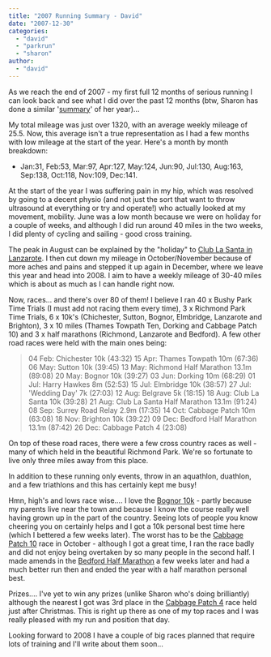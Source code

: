 ```yaml
---
title: "2007 Running Summary - David"
date: "2007-12-30"
categories: 
  - "david"
  - "parkrun"
  - "sharon"
author:
  - "david"
---
```


As we reach the end of 2007 - my first full 12 months of serious running I can look back and see what I did over the past 12 months (btw, Sharon has done a similar '[summary](/?p=253)' of her year)...

My total mileage was just over 1320, with an average weekly mileage of 25.5. Now, this average isn't a true representation as I had a few months with low mileage at the start of the year. Here's a month by month breakdown:

- Jan:31, Feb:53, Mar:97, Apr:127, May:124, Jun:90, Jul:130, Aug:163, Sep:138, Oct:118, Nov:109, Dec:141.

At the start of the year I was suffering pain in my hip, which was resolved by going to a decent physio (and not just the sort that want to throw ultrasound at everything or try and operate!) who actually looked at my movement, mobility. June was a low month because we were on holiday for a couple of weeks, and although I did run around 40 miles in the two weeks, I did plenty of cycling and sailing - good cross training.

The peak in August can be explained by the "holiday" to [Club La Santa in Lanzarote](/?p=165). I then cut down my mileage in October/November because of more aches and pains and stepped it up again in December, where we leave this year and head into 2008. I aim to have a weekly mileage of 30-40 miles which is about as much as I can handle right now.

Now, races... and there's over 80 of them! I believe I ran 40 x Bushy Park Time Trials (I must add not racing them every time), 3 x Richmond Park Time Trials, 6 x 10k's (Chichester, Sutton, Bognor, Elmbridge, Lanzarote and Brighton), 3 x 10 miles (Thames Towpath Ten, Dorking and Cabbage Patch 10) and 3 x half marathons (Richmond, Lanzarote and Bedford). A few other road races were held with the main ones being:

> 04 Feb: Chichester 10k (43:32) 15 Apr: Thames Towpath 10m (67:36) 06 May: Sutton 10k (39:45) 13 May: Richmond Half Marathon 13.1m (89:08) 20 May: Bognor 10k (39:27) 03 Jun: Dorking 10m (68:29) 01 Jul: Harry Hawkes 8m (52:53) 15 Jul: Elmbridge 10k (38:57) 27 Jul: 'Wedding Day' 7k (27:03) 12 Aug: Belgrave 5k (18:15) 18 Aug: Club La Santa 10k (39:28) 21 Aug: Club La Santa Half Marathon 13.1m (91:24) 08 Sep: Surrey Road Relay 2.9m (17:35) 14 Oct: Cabbage Patch 10m (63:08) 18 Nov: Brighton 10k (39:22) 09 Dec: Bedford Half Marathon 13.1m (87:42) 26 Dec: Cabbage Patch 4 (23:08)

On top of these road races, there were a few cross country races as well - many of which held in the beautiful Richmond Park. We're so fortunate to live only three miles away from this place.

In addition to these running only events, throw in an aquathlon, duathlon, and a few triathlons and this has certainly kept me busy!

Hmn, high's and lows race wise.... I love the [Bognor 10k](/?p=91) - partly because my parents live near the town and because I know the course really well having grown up in the part of the country. Seeing lots of people you know cheering you on certainly helps and I got a 10k personal best time here (which I bettered a few weeks later). The worst has to be the [Cabbage Patch 10](/?p=198) race in October - although I got a great time, I ran the race badly and did not enjoy being overtaken by so many people in the second half. I made amends in the [Bedford Half Marathon](/?p=238) a few weeks later and had a much better run then and ended the year with a half marathon personal best.

Prizes.... I've yet to win any prizes (unlike Sharon who's doing brilliantly) although the nearest I got was 3rd place in the [Cabbage Patch 4](/?p=248) race held just after Christmas. This is right up there as one of my top races and I was really pleased with my run and position that day.

Looking forward to 2008 I have a couple of big races planned that require lots of training and I'll write about them soon...
